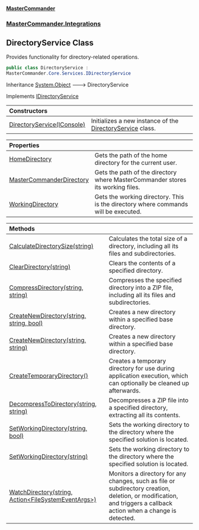 #### [MasterCommander](MasterCommander.md 'MasterCommander')
### [MasterCommander.Integrations](MasterCommander.md#MasterCommander.Integrations 'MasterCommander.Integrations')

## DirectoryService Class

Provides functionality for directory-related operations.

```csharp
public class DirectoryService :
MasterCommander.Core.Services.IDirectoryService
```

Inheritance [System.Object](https://docs.microsoft.com/en-us/dotnet/api/System.Object 'System.Object') &#129106; DirectoryService

Implements [IDirectoryService](IDirectoryService.md 'MasterCommander.Core.Services.IDirectoryService')

| Constructors | |
| :--- | :--- |
| [DirectoryService(IConsole)](DirectoryService.DirectoryService(IConsole).md 'MasterCommander.Integrations.DirectoryService.DirectoryService(MasterCommander.Core.Display.IConsole)') | Initializes a new instance of the [DirectoryService](DirectoryService.md 'MasterCommander.Integrations.DirectoryService') class. |

| Properties | |
| :--- | :--- |
| [HomeDirectory](DirectoryService.HomeDirectory.md 'MasterCommander.Integrations.DirectoryService.HomeDirectory') | Gets the path of the home directory for the current user. |
| [MasterCommanderDirectory](DirectoryService.MasterCommanderDirectory.md 'MasterCommander.Integrations.DirectoryService.MasterCommanderDirectory') | Gets the path of the directory where MasterCommander stores its working files. |
| [WorkingDirectory](DirectoryService.WorkingDirectory.md 'MasterCommander.Integrations.DirectoryService.WorkingDirectory') | Gets the working directory. This is the directory where commands will be executed. |

| Methods | |
| :--- | :--- |
| [CalculateDirectorySize(string)](DirectoryService.CalculateDirectorySize(string).md 'MasterCommander.Integrations.DirectoryService.CalculateDirectorySize(string)') | Calculates the total size of a directory, including all its files and subdirectories. |
| [ClearDirectory(string)](DirectoryService.ClearDirectory(string).md 'MasterCommander.Integrations.DirectoryService.ClearDirectory(string)') | Clears the contents of a specified directory. |
| [CompressDirectory(string, string)](DirectoryService.CompressDirectory(string,string).md 'MasterCommander.Integrations.DirectoryService.CompressDirectory(string, string)') | Compresses the specified directory into a ZIP file, including all its files and subdirectories. |
| [CreateNewDirectory(string, string, bool)](DirectoryService.CreateNewDirectory(string,string,bool).md 'MasterCommander.Integrations.DirectoryService.CreateNewDirectory(string, string, bool)') | Creates a new directory within a specified base directory. |
| [CreateNewDirectory(string, string)](DirectoryService.CreateNewDirectory(string,string).md 'MasterCommander.Integrations.DirectoryService.CreateNewDirectory(string, string)') | Creates a new directory within a specified base directory. |
| [CreateTemporaryDirectory()](DirectoryService.CreateTemporaryDirectory().md 'MasterCommander.Integrations.DirectoryService.CreateTemporaryDirectory()') | Creates a temporary directory for use during application execution, which can optionally be cleaned up afterwards. |
| [DecompressToDirectory(string, string)](DirectoryService.DecompressToDirectory(string,string).md 'MasterCommander.Integrations.DirectoryService.DecompressToDirectory(string, string)') | Decompresses a ZIP file into a specified directory, extracting all its contents. |
| [SetWorkingDirectory(string, bool)](DirectoryService.SetWorkingDirectory(string,bool).md 'MasterCommander.Integrations.DirectoryService.SetWorkingDirectory(string, bool)') | Sets the working directory to the directory where the specified solution is located. |
| [SetWorkingDirectory(string)](DirectoryService.SetWorkingDirectory(string).md 'MasterCommander.Integrations.DirectoryService.SetWorkingDirectory(string)') | Sets the working directory to the directory where the specified solution is located. |
| [WatchDirectory(string, Action&lt;FileSystemEventArgs&gt;)](DirectoryService.WatchDirectory(string,Action_FileSystemEventArgs_).md 'MasterCommander.Integrations.DirectoryService.WatchDirectory(string, System.Action<System.IO.FileSystemEventArgs>)') | Monitors a directory for any changes, such as file or subdirectory creation, deletion, or modification, and triggers a callback action when a change is detected. |
